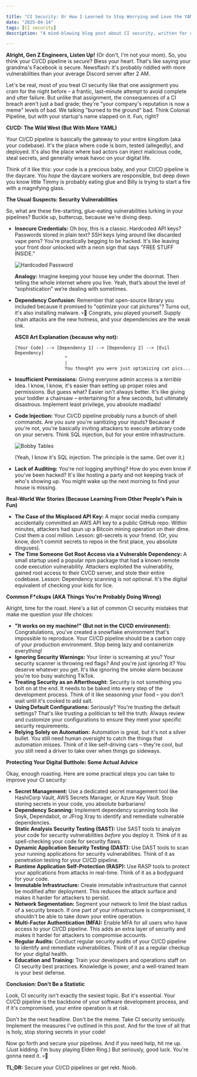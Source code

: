 ```yaml
---

title: "CI Security: Or How I Learned to Stop Worrying and Love the YAML Hellscape 💀🙏"
date: "2025-04-14"
tags: [CI security]
description: "A mind-blowing blog post about CI security, written for chaotic Gen Z engineers. Because your pipelines are probably Swiss cheese held together with duct tape and prayer."

---
```


**Alright, Gen Z Engineers, Listen Up!** (Or don't, I'm not your mom). So, you think your CI/CD pipeline is *secure*? Bless your heart. That's like saying your grandma's Facebook is secure. Newsflash: it's probably riddled with more vulnerabilities than your average Discord server after 2 AM.

Let's be real, most of you treat CI security like that one assignment you cram for the night before – a frantic, last-minute attempt to avoid complete and utter failure. But unlike that assignment, the consequences of a CI breach aren't just a bad grade; they're "your company's reputation is now a meme" levels of bad. We talking "burned to the ground" bad. Think Colonial Pipeline, but with your startup's name slapped on it. Fun, right?

**CI/CD: The Wild West (But With More YAML)**

Your CI/CD pipeline is basically the gateway to your entire kingdom (aka your codebase). It's the place where code is born, tested (allegedly), and deployed. It's also the place where bad actors can inject malicious code, steal secrets, and generally wreak havoc on your digital life.

Think of it like this: your code is a precious baby, and your CI/CD pipeline is the daycare. You *hope* the daycare workers are responsible, but deep down you know little Timmy is probably eating glue and Billy is trying to start a fire with a magnifying glass.

**The Usual Suspects: Security Vulnerabilities**

So, what are these fire-starting, glue-eating vulnerabilities lurking in your pipelines? Buckle up, buttercup, because we're diving deep.

*   **Insecure Credentials:** Oh boy, this is a classic. Hardcoded API keys? Passwords stored in plain text? SSH keys lying around like discarded vape pens? You're practically begging to be hacked. It's like leaving your front door unlocked with a neon sign that says "FREE STUFF INSIDE."

    ![Hardcoded Password](https://i.imgflip.com/4e1q03.jpg)

    **Analogy:** Imagine keeping your house key under the doormat. Then telling the whole internet where you live. Yeah, that’s about the level of “sophistication” we’re dealing with sometimes.

*   **Dependency Confusion:** Remember that open-source library you included because it promised to "optimize your cat pictures"? Turns out, it's also installing malware. 💀🙏 Congrats, you played yourself. Supply chain attacks are the new hotness, and your dependencies are the weak link.

    **ASCII Art Explanation (because why not):**

    ```
    [Your Code] --> [Dependency 1] --> [Dependency 2] --> [Evil Dependency]
                       ^
                       |
                       You thought you were just optimizing cat pics...
    ```

*   **Insufficient Permissions:** Giving everyone admin access is a *terrible* idea. I know, I know, it's easier than setting up proper roles and permissions. But guess what? Easier isn't always better. It's like giving your toddler a chainsaw – entertaining for a few seconds, but ultimately disastrous. Implement least privilege, you absolute madlads!

*   **Code Injection:** Your CI/CD pipeline probably runs a bunch of shell commands. Are you *sure* you're sanitizing your inputs? Because if you're not, you're basically inviting attackers to execute arbitrary code on your servers. Think SQL injection, but for your entire infrastructure.

    ![Bobby Tables](https://imgs.xkcd.com/comics/exploits_of_a_mom.png)

    (Yeah, I know it's SQL injection. The principle is the same. Get over it.)

*   **Lack of Auditing:** You're not logging anything? How do you even know if you've been hacked? It's like hosting a party and not keeping track of who's showing up. You might wake up the next morning to find your house is missing.

**Real-World War Stories (Because Learning From Other People's Pain is Fun)**

*   **The Case of the Misplaced API Key:** A major social media company accidentally committed an AWS API key to a public GitHub repo. Within minutes, attackers had spun up a Bitcoin mining operation on their dime. Cost them a cool million. Lesson: git-secrets is your friend. (Or, you know, don't commit secrets to repos in the first place, you absolute dinguses).
*   **The Time Someone Got Root Access via a Vulnerable Dependency:** A small startup used a popular npm package that had a known remote code execution vulnerability. Attackers exploited the vulnerability, gained root access to their CI/CD server, and stole their entire codebase. Lesson: Dependency scanning is not optional. It's the digital equivalent of checking your kids for lice.

**Common F\*ckups (AKA Things You're Probably Doing Wrong)**

Alright, time for the roast. Here's a list of common CI security mistakes that make me question your life choices:

*   **"It works on my machine!" (But not in the CI/CD environment):** Congratulations, you've created a snowflake environment that's impossible to reproduce. Your CI/CD pipeline should be a carbon copy of your production environment. Stop being lazy and containerize everything!
*   **Ignoring Security Warnings:** Your linter is screaming at you? Your security scanner is throwing red flags? And you're just ignoring it? You deserve whatever you get. It's like ignoring the smoke alarm because you're too busy watching TikTok.
*   **Treating Security as an Afterthought:** Security is not something you bolt on at the end. It needs to be baked into every step of the development process. Think of it like seasoning your food – you don't wait until it's cooked to add salt.
*   **Using Default Configurations:** Seriously? You're trusting the default settings? That's like trusting a politician to tell the truth. Always review and customize your configurations to ensure they meet your specific security requirements.
*   **Relying Solely on Automation:** Automation is great, but it's not a silver bullet. You still need human oversight to catch the things that automation misses. Think of it like self-driving cars – they're cool, but you still need a driver to take over when things go sideways.

**Protecting Your Digital Butthole: Some Actual Advice**

Okay, enough roasting. Here are some practical steps you can take to improve your CI security:

*   **Secret Management:** Use a dedicated secret management tool like HashiCorp Vault, AWS Secrets Manager, or Azure Key Vault. Stop storing secrets in your code, you absolute barbarians!
*   **Dependency Scanning:** Implement dependency scanning tools like Snyk, Dependabot, or JFrog Xray to identify and remediate vulnerable dependencies.
*   **Static Analysis Security Testing (SAST):** Use SAST tools to analyze your code for security vulnerabilities *before* you deploy it. Think of it as spell-checking your code for security flaws.
*   **Dynamic Application Security Testing (DAST):** Use DAST tools to scan your running applications for security vulnerabilities. Think of it as penetration testing for your CI/CD pipeline.
*   **Runtime Application Self-Protection (RASP):** Use RASP tools to protect your applications from attacks in real-time. Think of it as a bodyguard for your code.
*   **Immutable Infrastructure:** Create immutable infrastructure that cannot be modified after deployment. This reduces the attack surface and makes it harder for attackers to persist.
*   **Network Segmentation:** Segment your network to limit the blast radius of a security breach. If one part of your infrastructure is compromised, it shouldn't be able to take down your entire operation.
*   **Multi-Factor Authentication (MFA):** Enable MFA for all users who have access to your CI/CD pipeline. This adds an extra layer of security and makes it harder for attackers to compromise accounts.
*   **Regular Audits:** Conduct regular security audits of your CI/CD pipeline to identify and remediate vulnerabilities. Think of it as a regular checkup for your digital health.
*   **Education and Training:** Train your developers and operations staff on CI security best practices. Knowledge is power, and a well-trained team is your best defense.

**Conclusion: Don't Be a Statistic**

Look, CI security isn't exactly the sexiest topic. But it's essential. Your CI/CD pipeline is the backbone of your software development process, and if it's compromised, your entire operation is at risk.

Don't be the next headline. Don't be the meme. Take CI security seriously. Implement the measures I've outlined in this post. And for the love of all that is holy, stop storing secrets in your code!

Now go forth and secure your pipelines. And if you need help, hit me up. (Just kidding. I'm busy playing Elden Ring.) But seriously, good luck. You're gonna need it. 💀🙏

**TL;DR:** Secure your CI/CD pipelines or get rekt. Noob.
